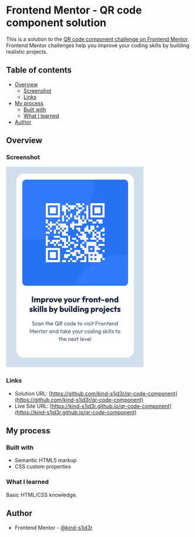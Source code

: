# Frontend Mentor - QR code component solution

This is a solution to the [QR code component challenge on Frontend Mentor](https://www.frontendmentor.io/challenges/qr-code-component-iux_sIO_H). Frontend Mentor challenges help you improve your coding skills by building realistic projects. 

## Table of contents

- [Overview](#overview)
  - [Screenshot](#screenshot)
  - [Links](#links)
- [My process](#my-process)
  - [Built with](#built-with)
  - [What I learned](#what-i-learned)
- [Author](#author)

## Overview

### Screenshot

![](./screenshot.jpg)

### Links

- Solution URL: [https://github.com/kind-s1id3r/qr-code-component](https://github.com/kind-s1id3r/qr-code-component)
- Live Site URL: [https://kind-s1id3r.github.io/qr-code-component](https://kind-s1id3r.github.io/qr-code-component)

## My process

### Built with

- Semantic HTML5 markup
- CSS custom properties

### What I learned

Basic HTML/CSS knowledge.

## Author

- Frontend Mentor - [@kind-s1id3r](https://www.frontendmentor.io/profile/kind-s1id3r)

